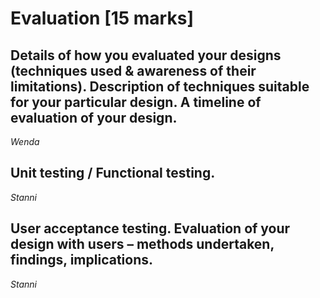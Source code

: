 # Evaluation [15 marks]

## Details of how you evaluated your designs (techniques used & awareness of their limitations). Description of techniques suitable for your particular design. A timeline of evaluation of your design.
*Wenda*

## Unit testing / Functional testing.
*Stanni*

## User acceptance testing. Evaluation of your design with users – methods undertaken, findings, implications.
*Stanni*
